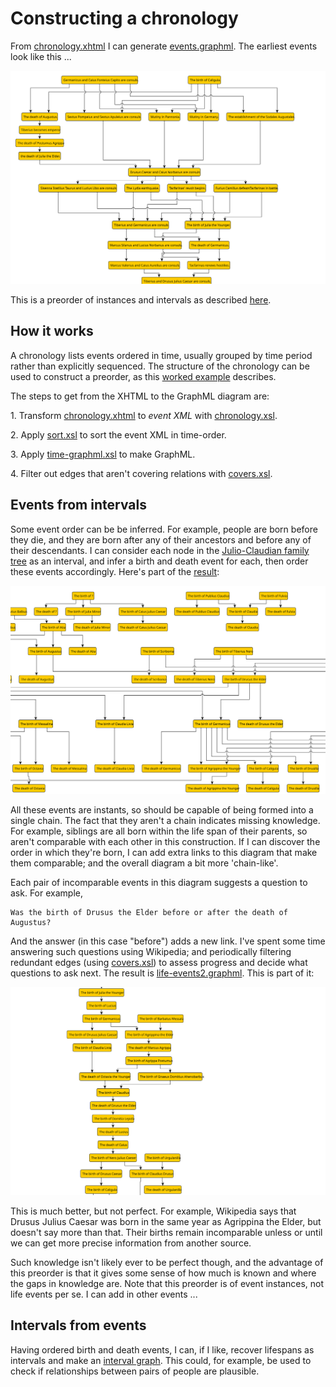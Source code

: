 # Constructing a chronology

From [chronology.xhtml](chronology.xhtml) I can generate [events.graphml](events.graphml). The earliest events look like this ...

![Julio-Claudian Family Tree](events.svg "A chronology")

This is a preorder of instances and intervals as described [here](/reasoning/chronology).

## How it works

A chronology lists events ordered in time, usually grouped by time period rather than explicitly sequenced. The structure of the chronology can be used to construct a preorder, as this [worked example](/examples/chronology/example.xhtml) describes.

The steps to get from the XHTML to the GraphML diagram are:

1\. Transform [chronology.xhtml](chronology.xhtml) to _event XML_ with [chronology.xsl](https://github.com/knoxa/linked-text/blob/master/xsl/chronology.xsl).

2\. Apply [sort.xsl](https://github.com/knoxa/linked-text/blob/master/xsl/chronology/sort.xsl) to sort the event XML in time-order.

3\. Apply [time-graphml.xsl](https://github.com/knoxa/linked-text/blob/master/xsl/xsl/chronology/time-graphml.xsl) to make GraphML.

4\. Filter out edges that aren't covering relations with [covers.xsl](https://github.com/knoxa/linked-text/blob/master/xsl/graphml/covers.xsl).


## Events from intervals

Some event order can be be inferred. For example, people are born before they die, and they are born after any of their ancestors and before any of their descendants. I can consider each node in the [Julio-Claudian family tree](family.md) as an interval, and infer a birth and death event for each, then order these events accordingly. Here's part of the [result](life-events1.graphml):

![Julio-Claudian life events](life-events1.svg "Life events")

All these events are instants, so should be capable of being formed into a single chain. The fact that they aren't a chain indicates missing knowledge. For example, siblings are all born within the life span of their parents, so aren't comparable with each other in this construction. If I can discover the order in which they're born, I can add extra links to this diagram that make them comparable; and the overall diagram a bit more 'chain-like'.

Each pair of incomparable events in this diagram suggests a question to ask. For example,

	Was the birth of Drusus the Elder before or after the death of Augustus?
	
And the answer (in this case "before") adds a new link. I've spent some time answering such questions using Wikipedia; and periodically filtering redundant edges (using [covers.xsl](https://github.com/knoxa/linked-text/blob/master/xsl/graphml/covers.xsl)) to assess progress and decide what questions to ask next. The result is [life-events2.graphml](life-events2.graphml). This is part of it:

![Julio-Claudian life events](life-events2.svg "Life events")

This is much better, but not perfect. For example, Wikipedia says that Drusus Julius Caesar was born in the same year as Agrippina the Elder, but doesn't say more than that. Their births remain incomparable unless or until we can get more precise information from another source.

Such knowledge isn't likely ever to be perfect though, and the advantage of this preorder is that it gives some sense of how much is known and where the gaps in knowledge are. Note that this preorder is of event instances, not life events per se. I can add in other events ...

## Intervals from events

Having ordered birth and death events, I can, if I like, recover lifespans as intervals and make an [interval graph](https://en.wikipedia.org/wiki/Interval_graph). This could, for example, be used to check if relationships between pairs of people are plausible.
